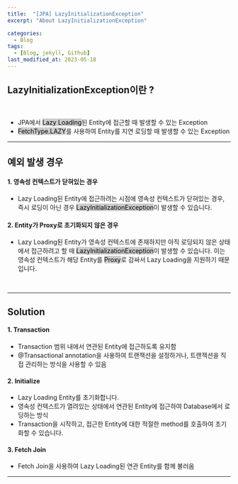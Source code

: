 ```yaml
---
title:  "[JPA] LazyInitializationException"
excerpt: "About LazyInitializationException"

categories:
  - Blog
tags:
  - [Blog, jekyll, Github]
last_modified_at: 2023-05-18
---
```


## LazyInitializationException이란 ?

<br />

- JPA에서 <mark style="background-color:#cccccc">Lazy Loading</mark>된 Entity에 접근할 때 발생할 수 있는 Exception
- <mark style="background-color:#cccccc">FetchType.LAZY</mark>를 사용하여 Entity를 지연 로딩할 때 발생할 수 있는 Exception

---
## 예외 발생 경우

#### 1. 영속성 컨텍스트가 닫혀있는 경우
- Lazy Loading된 Entity에 접근하려는 시점에 영속성 컨텍스트가 닫혀있는 경우, 즉시 로딩이 아닌 경우 <mark style="background-color:#cccccc">LazyInitializationException</mark>이 발생할 수 있습니다.


#### 2. Entity가 Proxy로 초기화되지 않은 경우
-  Lazy Loading된 Entity가 영속성 컨텍스트에 존재하지만 아직 로딩되지 않은 상태에서 접근하려고 할 때 <mark style="background-color:#cccccc">LazyInitializationException</mark>이 발생할 수 있습니다. 이는 영속성 컨텍스트가 해당 Entity를 <mark style="background-color:#cccccc">Proxy</mark>로 감싸서 Lazy Loading을 지원하기 때문입니다.

<br />

---

## Solution


#### 1. Transaction
- Transaction 범위 내에서 연관된 Entity에 접근하도록 유지함
- @Transactional annotation을 사용하여 트랜잭션을 설정하거나, 트랜잭션을 직접 관리하는 방식을 사용할 수 있음

#### 2. Initialize
- Lazy Loading Entity를 초기화합니다.
- 영속성 컨텍스트가 열려있는 상태에서 연관된 Entity에 접근하여 Database에서 로딩하는 방식
- Transaction을 시작하고, 접근한 Entity에 대한 적절한 method를 호출하여 초기화할 수 있습니다.

#### 3. Fetch Join
- Fetch Join을 사용하여 Lazy Loading된 연관 Entity를 함께 불러옴


---
